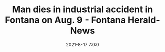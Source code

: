 ---
"title": "Man dies in industrial accident in Fontana on Aug. 9 - Fontana Herald-News"
"date": "2021-8-17 7:0:0"
"feed_name": "GOOGLENEWSINDUSTRIAL"
"feed_website": "https://news.google.com/search?q=industrial%2Bincident&hl=en-US&gl=US&ceid=US:en"
"feed_rss": "https://news.google.com/rss/search?q=industrial%2Bincident&hl=en-US&gl=US&ceid=US:en"
"link": "https://www.fontanaheraldnews.com/news/man-dies-in-industrial-accident-in-fontana-on-aug-9/article_77ce99be-fac4-11eb-84cd-6febd22fa725.html"
"file": "_posts/2021-1-1-630d4b69d0e174eac14e5bb0e811c4f57c11fc22.md"
"accident": "1"
"drilling": "1"
---